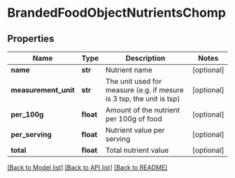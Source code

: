 # BrandedFoodObjectNutrientsChomp

## Properties
Name | Type | Description | Notes
------------ | ------------- | ------------- | -------------
**name** | **str** | Nutrient name | [optional] 
**measurement_unit** | **str** | The unit used for measure (e.g. if mesure is 3 tsp, the unit is tsp) | [optional] 
**per_100g** | **float** | Amount of the nutrient per 100g of food | [optional] 
**per_serving** | **float** | Nutrient value per serving | [optional] 
**total** | **float** | Total nutrient value | [optional] 

[[Back to Model list]](../README.md#documentation-for-models) [[Back to API list]](../README.md#documentation-for-api-endpoints) [[Back to README]](../README.md)

